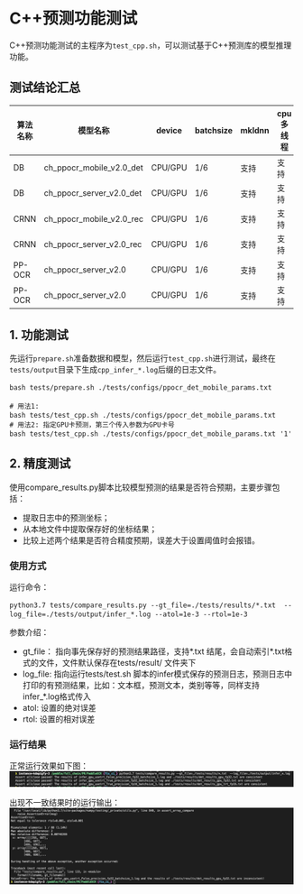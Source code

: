 # C++预测功能测试

C++预测功能测试的主程序为`test_cpp.sh`，可以测试基于C++预测库的模型推理功能。

## 测试结论汇总

| 算法名称 | 模型名称 |device | batchsize | mkldnn | cpu多线程 | tensorrt | 离线量化 |
|  ----  |   ----  |  ----  |  ---- |  ---- |  ----  |  ----| --- | 
| DB   |ch_ppocr_mobile_v2.0_det| CPU/GPU | 1/6 | 支持 | 支持 | fp32/fp16/int8 | 支持 |
| DB   |ch_ppocr_server_v2.0_det| CPU/GPU | 1/6 | 支持 | 支持 | fp32/fp16/int8 | 支持 |
| CRNN |ch_ppocr_mobile_v2.0_rec| CPU/GPU | 1/6 | 支持 | 支持 | fp32/fp16/int8 | 支持 |
| CRNN |ch_ppocr_server_v2.0_rec| CPU/GPU | 1/6 | 支持 | 支持 | fp32/fp16/int8 | 支持 |
|PP-OCR|ch_ppocr_server_v2.0    | CPU/GPU | 1/6 | 支持 | 支持 | fp32/fp16/int8 | 支持 |
|PP-OCR|ch_ppocr_server_v2.0    | CPU/GPU | 1/6 | 支持 | 支持 | fp32/fp16/int8 | 支持 |



## 1. 功能测试
先运行`prepare.sh`准备数据和模型，然后运行`test_cpp.sh`进行测试，最终在```tests/output```目录下生成`cpp_infer_*.log`后缀的日志文件。

```shell
bash tests/prepare.sh ./tests/configs/ppocr_det_mobile_params.txt

# 用法1:
bash tests/test_cpp.sh ./tests/configs/ppocr_det_mobile_params.txt
# 用法2: 指定GPU卡预测，第三个传入参数为GPU卡号
bash tests/test_cpp.sh ./tests/configs/ppocr_det_mobile_params.txt '1'
```  
 

## 2. 精度测试

使用compare_results.py脚本比较模型预测的结果是否符合预期，主要步骤包括：
- 提取日志中的预测坐标；
- 从本地文件中提取保存好的坐标结果；
- 比较上述两个结果是否符合精度预期，误差大于设置阈值时会报错。

### 使用方式
运行命令：
```shell
python3.7 tests/compare_results.py --gt_file=./tests/results/*.txt  --log_file=./tests/output/infer_*.log --atol=1e-3 --rtol=1e-3
```

参数介绍：  
- gt_file： 指向事先保存好的预测结果路径，支持*.txt 结尾，会自动索引*.txt格式的文件，文件默认保存在tests/result/ 文件夹下
- log_file: 指向运行tests/test.sh 脚本的infer模式保存的预测日志，预测日志中打印的有预测结果，比如：文本框，预测文本，类别等等，同样支持infer_*.log格式传入
- atol: 设置的绝对误差
- rtol: 设置的相对误差

### 运行结果

正常运行效果如下图：
<img src="compare_right.png" width="1000">

出现不一致结果时的运行输出：
<img src="compare_wrong.png" width="1000">
